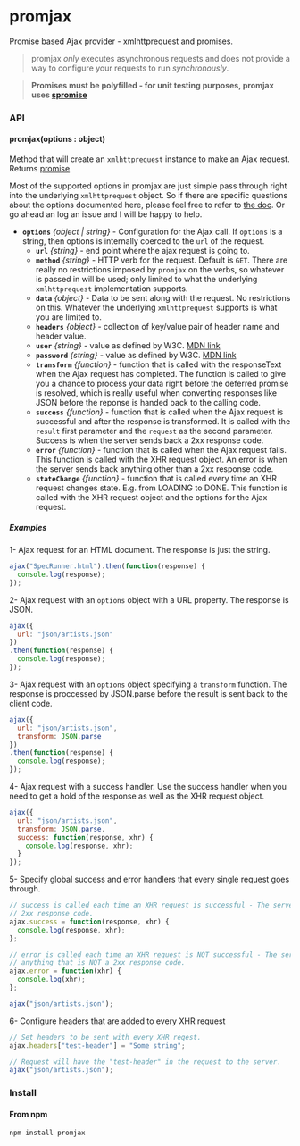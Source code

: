 promjax
=======

Promise based Ajax provider - xmlhttprequest and promises.

> promjax *only* executes asynchronous requests and does not provide a way to configure your requests to run *synchronously*.

> **Promises must be polyfilled - for unit testing purposes, promjax uses [spromise](https://github.com/MiguelCastillo/spromise)**

### API

#### promjax(options : object)

Method that will create an `xmlhttprequest` instance to make an Ajax request.  Returns [promise](https://github.com/MiguelCastillo/spromise)

Most of the supported options in promjax are just simple pass through right into the underlying `xmlhttprequest` object.  So if there are specific questions about the options documented here, please feel free to refer to [the doc](https://developer.mozilla.org/en-US/docs/Web/API/XMLHttpRequest).  Or go ahead an log an issue and I will be happy to help.

- **`options`** *{object | string}* - Configuration for the Ajax call.  If `options` is a string, then options is internally coerced to the `url` of the request.
  - **`url`** *{string}* - end point where the ajax request is going to.
  - **`method`** *{string}* - HTTP verb for the request. Default is `GET`.  There are really no restrictions imposed by `promjax` on the verbs, so whatever is passed in will be used; only limited to what the underlying `xmlhttprequest` implementation supports.
  - **`data`** *{object}* - Data to be sent along with the request.  No restrictions on this.  Whatever the underlying `xmlhttprequest` supports is what you are limited to.
  - **`headers`** *{object}* - collection of key/value pair of header name and header value.
  - **`user`** *{string}* - value as defined by W3C. [MDN link](https://developer.mozilla.org/en-US/docs/Web/API/XMLHttpRequest)
  - **`password`** *{string}* - value as defined by W3C. [MDN link](https://developer.mozilla.org/en-US/docs/Web/API/XMLHttpRequest)
  - **`transform`** *{function}* - function that is called with the responseText when the Ajax request has completed. The function is called to give you a chance to process your data right before the deferred promise is resolved, which is really useful when converting responses like JSON before the reponse is handed back to the calling code.
  - **`success`** *{function}* - function that is called when the Ajax request is successful and after the response is transformed. It is called with the `result` first parameter and the `request` as the second parameter. Success is when the server sends back a 2xx response code.
  - **`error`** *{function}* - function that is called when the Ajax request fails. This function is called with the XHR request object. An error is when the server sends back anything other than a 2xx response code.
  - **`stateChange`** *{function}* - function that is called every time an XHR request changes state. E.g. from LOADING to DONE. This function is called with the XHR request object and the options for the Ajax request.

##### Examples

1- Ajax request for an HTML document. The response is just the string.

``` javascript
ajax("SpecRunner.html").then(function(response) {
  console.log(response);
});
```

2- Ajax request with an `options` object with a URL property. The response is JSON.

``` javascript
ajax({
  url: "json/artists.json"
})
.then(function(response) {
  console.log(response);
});
```

3- Ajax request with an `options` object specifying a `transform` function. The response is proccessed by JSON.parse before the result is sent back to the client code.

``` javascript
ajax({
  url: "json/artists.json",
  transform: JSON.parse
})
.then(function(response) {
  console.log(response);
});
```

4- Ajax request with a success handler. Use the success handler when you need to get a hold of the response as well as the XHR request object.

``` javascript
ajax({
  url: "json/artists.json",
  transform: JSON.parse,
  success: function(response, xhr) {
    console.log(response, xhr);
  }
});
```

5- Specify global success and error handlers that every single request goes through.

``` javascript
// success is called each time an XHR request is successful - The server sends any
// 2xx response code.
ajax.success = function(response, xhr) {
  console.log(response, xhr);
};

// error is called each time an XHR request is NOT successful - The server sends
// anything that is NOT a 2xx response code.
ajax.error = function(xhr) {
  console.log(xhr);
};

ajax("json/artists.json");
```

6- Configure headers that are added to every XHR request

``` javascript
// Set headers to be sent with every XHR reqest.
ajax.headers["test-header"] = "Some string";

// Request will have the "test-header" in the request to the server.
ajax("json/artists.json");
```

### Install

#### From npm

```
npm install promjax
```
